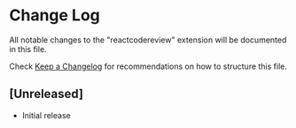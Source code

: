# Change Log

All notable changes to the "reactcodereview" extension will be documented in this file.

Check [Keep a Changelog](http://keepachangelog.com/) for recommendations on how to structure this file.

## [Unreleased]

- Initial release